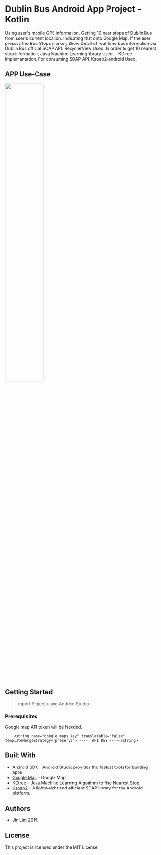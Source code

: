 # Dublin Bus Android App Project - Kotlin

Using user's mobile GPS information, Getting 10 near stops of Dublin Bus from user's current location. Indicating that onto Google Map. If the user presses the Bus-Stops marker, Show Detail of real-time bus information via Dublin Bus official SOAP API.
RecyclerView Used. In order to get 10 nearest stop information, Java Machine Learning library Used. - KDtree implemantation. For consuming SOAP API, Ksoap2-android Used.

## APP Use-Case

<img src="https://media.giphy.com/media/St37eEcPkyxOlv2hGN/giphy.gif" height="50%" width="50%">

## Getting Started

> Import Project using Android Studio.

### Prerequisites

Google map API token will be Needed.

```
    <string name="google_maps_key" translatable="false" templateMergeStrategy="preserve"> ----- API KEY ----</string>
```

## Built With

* [Android SDK](https://developer.android.com/studio/) - Android Studio provides the fastest tools for building apps
* [Google Map](https://developers.google.com/maps/documentation/android-sdk/start/) - Google Map
* [KDtree](http://java-ml.sourceforge.net/api/0.1.0/net/sf/javaml/core/kdtree/KDTree.html/) - Java Machine Learning Algorithm to fine Nearest Stop.
* [Ksoap2](http://www.kobjects.org/ksoap2/index.html/) - A lightweight and efficient SOAP library for the Android platform.


## Authors

* Jin Lim 2019.

## License

This project is licensed under the MIT License

